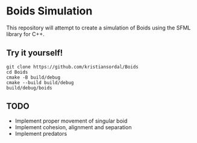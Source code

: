 # Boids Simulation

This repository will attempt to create a simulation of Boids using the SFML library for C++.

## Try it yourself!

```
git clone https://github.com/kristiansordal/Boids
cd Boids
cmake -B build/debug
cmake --build build/debug
build/debug/boids
```

## TODO
- Implement proper movement of singular boid
- Implement cohesion, alignment and separation
- Implement predators

